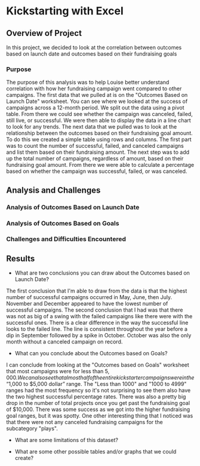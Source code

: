 # Kickstarting with Excel

## Overview of Project

In this project, we decided to look at the correlation between outcomes based on launch date and outcomes based on their fundraising goals

### Purpose

The purpose of this analysis was to help Louise better understand correlation with how her fundraising campaign went compared to other campaigns. The first data that we pulled at is on the "Outcomes Based on Launch Date" worksheet. You can see where we looked at the success of campaigns across a 12-month period. We split out the data using a pivot table. From there we could see whether the campaign was canceled, failed, still live, or successful. We were then able to display the data in a line chart to look for any trends. The next data that we pulled was to look at the relationship between the outcomes based on their fundraising goal amount. To do this we created a simple table using rows and columns. The first part was to count the number of successful, failed, and canceled campaigns and list them based on their fundraising amount. The next step was to add up the total number of campaigns, regardless of amount, based on their fundraising goal amount. From there we were able to calculate a percentage based on whether the campaign was successful, failed, or was canceled.

## Analysis and Challenges

### Analysis of Outcomes Based on Launch Date

### Analysis of Outcomes Based on Goals

### Challenges and Difficulties Encountered

## Results

- What are two conclusions you can draw about the Outcomes based on Launch Date?

The first conclusion that I'm able to draw from the data is that the highest number of successful campaigns occurred in May, June, then July. November and December appeared to have the lowest number of successful campaigns. The second conclusion that I had was that there was not as big of a swing with the failed campaigns like there were with the successful ones. There is a clear difference in the way the successful line looks to the failed line. The line is consistent throughout the year before a dip in September followed by a spike in October. October was also the only month without a canceled campaign on record.

- What can you conclude about the Outcomes based on Goals?

I can conclude from looking at the "Outcomes based on Goals" worksheet that most campaigns were for less than $5,000. We can also see that almost half of the entire kickstarter campaigns were in the “$1,000 to $5,000 dollar” range. The "Less than 1000" and "1000 to 4999" ranges had the most frequency so it's not surprising to see them also have the two highest successful percentage rates. There was also a pretty big drop in the number of total projects once you get past the fundraising goal of $10,000. There was some success as we got into the higher fundraising goal ranges, but it was spotty. One other interesting thing that I noticed was that there were not any canceled fundraising campaigns for the subcategory "plays".

- What are some limitations of this dataset?

- What are some other possible tables and/or graphs that we could create?
